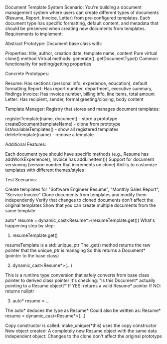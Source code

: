 Document Template System
Scenario: You're building a document management system where users can create different types of documents (Resume, Report, Invoice, Letter) from pre-configured templates. Each document type has specific formatting, default content, and metadata that should be preserved when creating new documents from templates.
Requirements to implement:

Abstract Prototype: Document base class with:

Properties: title, author, creation date, template name, content
Pure virtual clone() method
Virtual methods: generate(), getDocumentType()
Common functionality for setting/getting properties


Concrete Prototypes:

Resume: Has sections (personal info, experience, education), default formatting
Report: Has report number, department, executive summary, findings
Invoice: Has invoice number, billing info, line items, total amount
Letter: Has recipient, sender, formal greeting/closing, body content


Template Manager: Registry that stores and manages document templates:

registerTemplate(name, document) - store a prototype
createDocument(templateName) - clone from prototype
listAvailableTemplates() - show all registered templates
deleteTemplate(name) - remove a template


Additional Features:

Each document type should have specific methods (e.g., Resume has addWorkExperience(), Invoice has addLineItem())
Support for document versioning (version number that increments on clone)
Ability to customize templates with different themes/styles



Test Scenarios:

Create templates for "Software Engineer Resume", "Monthly Sales Report", "Service Invoice"
Clone documents from templates and modify them independently
Verify that changes to cloned documents don't affect the original templates
Show that you can create multiple documents from the same template

auto* resume = dynamic_cast<Resume*>(resumeTemplate.get())
What's happening step by step:
1. resumeTemplate.get()

resumeTemplate is a std::unique_ptr<Document>
The .get() method returns the raw pointer that the unique_ptr is managing
So this returns a Document* (pointer to the base class)

2. dynamic_cast<Resume*>(...)

This is a runtime type conversion that safely converts from base class pointer to derived class pointer
It's checking: "Is this Document* actually pointing to a Resume object?"
If YES: returns a valid Resume* pointer
If NO: returns nullptr

3. auto* resume = ...

The auto* deduces the type as Resume*
Could also be written as: Resume* resume = dynamic_cast<Resume*>(...)

Copy constructor is called: make_unique<Resume>(*this) uses the copy constructor
New object created: A completely new Resume object with the same data
Independent object: Changes to the clone don't affect the original prototype
